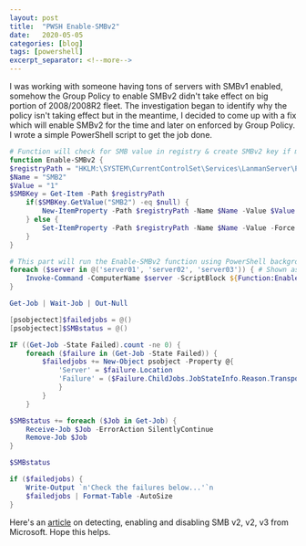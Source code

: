 ```yaml
---
layout: post
title:  "PWSH Enable-SMBv2"
date:   2020-05-05
categories: [blog]
tags: [powershell]
excerpt_separator: <!--more-->
---
```


I was working with someone having tons of servers with SMBv1 enabled, somehow the Group Policy to enable SMBv2 didn't take effect on big portion of 2008/2008R2 fleet. 
The investigation began to identify why the policy isn't taking effect but in the meantime, I decided to come up with a fix which will enable SMBv2 for the time and later on enforced by Group Policy.
I wrote a simple PowerShell script to get the job done.
<!--more-->

``` powershell
# Function will check for SMB value in registry & create SMBv2 key if missing
function Enable-SMBv2 {
$registryPath = "HKLM:\SYSTEM\CurrentControlSet\Services\LanmanServer\Parameters"
$Name = "SMB2"
$Value = "1"
$SMBKey = Get-Item -Path $registryPath
    if($SMBKey.GetValue("SMB2") -eq $null) {
        New-ItemProperty -Path $registryPath -Name $Name -Value $Value -PropertyType DWORD -Force | Out-Null
    } else {
        Set-ItemProperty -Path $registryPath -Name $Name -Value -Force | Out-Null
    }
}

# This part will run the Enable-SMBv2 function using PowerShell background jobs & return failure
foreach ($server in @('server01', 'server02', 'server03')) { # Shown as example, there are plenty of other ways to pull in servers
    Invoke-Command -ComputerName $server -ScriptBlock ${Function:Enable-SMBv2} -AsJob | Out-Null
}

Get-Job | Wait-Job | Out-Null

[psobjectect]$failedjobs = @()
[psobjectect]$SMBstatus = @()

IF ((Get-Job -State Failed).count -ne 0) {
    foreach ($failure in (Get-Job -State Failed)) {
        $failedjobs += New-Object psobject -Property @{
            'Server' = $failure.Location
            'Failure' = ($Failure.ChildJobs.JobStateInfo.Reason.Transportmessage)
            }
        }
    }

$SMBstatus += foreach ($Job in Get-Job) {
    Receive-Job $Job -ErrorAction SilentlyContinue
    Remove-Job $Job
}

$SMBstatus

if ($failedjobs) {
    Write-Output `n'Check the failures below...'`n
    $failedjobs | Format-Table -AutoSize
}
```

Here's an [article](https://docs.microsoft.com/en-us/windows-server/storage/file-server/troubleshoot/detect-enable-and-disable-smbv1-v2-v3) on detecting, enabling and disabling SMB v2, v2, v3 from Microsoft.
Hope this helps.
